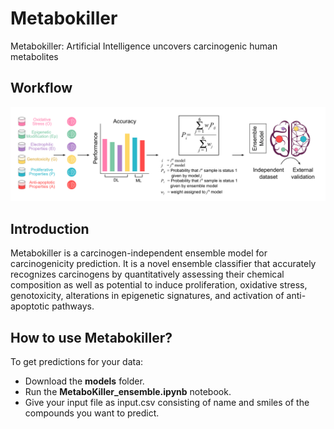 # Metabokiller
Metabokiller: Artificial Intelligence uncovers carcinogenic human metabolites<br/>

## Workflow 

<img src="Images/GH_Cover.png"> 

## Introduction

Metabokiller is a carcinogen-independent ensemble model for carcinogenicity prediction. It is a novel ensemble classifier that accurately recognizes carcinogens by quantitatively assessing their chemical composition as well as potential to induce proliferation, oxidative stress, genotoxicity, alterations in epigenetic signatures, and activation of anti-apoptotic pathways.

## How to use Metabokiller?

To get predictions for your data:<br/>
- Download the **models** folder.<br/>
- Run the **MetaboKiller_ensemble.ipynb** notebook.<br/>
- Give your input file as input.csv consisting of name and smiles of the compounds you want to predict.<br/>
<!-- comment -->

